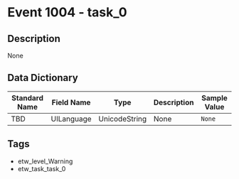 # Event 1004 - task_0

## Description
None

## Data Dictionary
|Standard Name|Field Name|Type|Description|Sample Value|
|---|---|---|---|---|
|TBD|UILanguage|UnicodeString|None|`None`|

## Tags
* etw_level_Warning
* etw_task_task_0